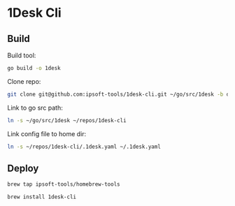 # 1Desk Cli


## Build

Build tool:

```bash
go build -o 1desk
```

Clone repo:

```bash
git clone git@github.com:ipsoft-tools/1desk-cli.git ~/go/src/1desk -b develop
```

Link to go src path:

```bash
ln -s ~/go/src/1desk ~/repos/1desk-cli
```

Link config file to home dir:

```bash
ln -s ~/repos/1desk-cli/.1desk.yaml ~/.1desk.yaml
```

## Deploy

```bash
brew tap ipsoft-tools/homebrew-tools
```

```bash
brew install 1desk-cli
```